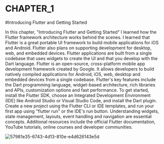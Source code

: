 # CHAPTER_1
#Introducing Flutter and Getting Started

In this chapter, "Introducing Flutter and Getting Started" I learned how the Flutter framework architecture works behind the scenes. I learned that Flutter is a great portable UI framework to build mobile applications for iOS and Android. Flutter also plans on supporting development for desktop, web, and embedded devices. Flutter applications are built from a single codebase that uses widgets to create the UI and that you develop with the Dart language. Flutter is an open-source, cross-platform mobile app development framework created by Google. It allows developers to build natively compiled applications for Android, iOS, web, desktop and embedded devices from a single codebase. Flutter's key features include the Dart programming language, widget-based architecture, rich libraries and APIs, customization options and fast performance. To get started, install the Flutter SDK, choose an Integrated Development Environment (IDE) like Android Studio or Visual Studio Code, and install the Dart plugin. Create a new project using the Flutter CLI or IDE templates, and run your first app using "flutter run" or the IDE's run button. Understanding widgets, state management, layouts, event handling and navigation are essential concepts. Additional resources include the official Flutter documentation, YouTube tutorials, online courses and developer communities.

![57981e35-6743-4d13-810e-e4d626143e5d](https://github.com/user-attachments/assets/121d9d77-7152-4c54-88f0-8ec494dc8e0b)
